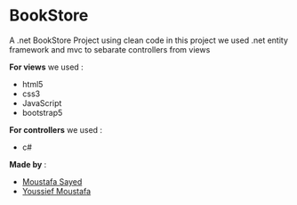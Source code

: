# BookStore
A .net BookStore Project using clean code
in this project we used .net entity framework and mvc to sebarate controllers from views

**For views** we used : 
- html5 
- css3
- JavaScript
- bootstrap5 

**For controllers** we used :
- c#

**Made by** :
- <a href="https://github.com/moustafaSSayed" target="_blank">Moustafa Sayed</a>  
- <a href="https://github.com/yousef-mostafa" target="_blank">Youssief Moustafa</a>  
